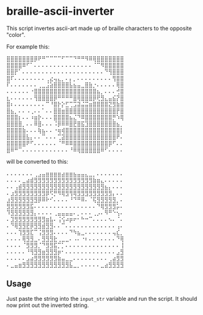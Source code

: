 # braille-ascii-inverter

This script invertes ascii-art made up of braille characters to the opposite "color".

For example this:

<p>⣿⣿⣿⣿⣿⣿⣿⡿⠟⠛⠉⠉⠉⠉⠋⠉⠉⠙⠛⠛⠻⠿⢿⣿⣿⣿⣿⣿⣿⣿ <br> 
⣿⣿⣿⣿⠿⠋⠁⠄⠄⠄⠄⠄⠄⠄⠄⠄⠄⠄⠄⠄⠄⠄⠈⠉⠻⣿⣿⣿⣿⣿ <br> 
⣿⣿⡟⠁⠄⠄⠄⠄⠄⠄⠄⠄⠄⠄⠄⠄⠄⠄⠄⠄⠄⠄⠄⠄⠄⠙⢻⣿⣿⣿ <br> 
⣿⠏⠄⠄⠄⠄⠄⠄⠄⠄⢀⣔⢤⣄⡀⠄⡄⡀⠄⠄⠄⠄⠄⠄⠄⠄⠄⢻⣿⣿ <br> 
⠏⠄⠄⠄⠄⠄⠄⠄⢀⣀⣨⣵⣿⣿⣿⣿⣧⣦⣤⣀⣿⣷⡐⠄⠄⠄⠄⠄⢿⣿ <br> 
⠄⠄⠄⠄⠄⠄⠐⣿⣿⣿⣿⣿⣿⣿⣿⣿⣿⣿⣿⣿⣿⣿⣿⣦⡀⠄⠄⠄⢚⣿ <br> 
⣆⠄⠄⠄⠄⠄⠄⢻⣿⣿⣿⣿⡿⠛⠛⠛⠛⣿⢿⣿⣿⣿⡿⢟⣻⣄⣤⣮⡝⣿ <br> 
⣿⠆⠄⠄⠄⠄⠄⠄⠄⠄⠉⠘⣿⡗⡕⣋⢉⣩⣽⣬⣭⣶⣿⣿⣿⣿⣝⣻⣷⣿ <br> 
⣿⣦⡀⠄⠄⠠⢀⠄⠄⠁⠄⠄⣿⣿⣶⣿⣿⣿⣿⣿⣿⣿⣿⣿⣿⣿⣿⣿⡟⣿ <br> 
⣿⣿⣿⡆⠄⠄⠰⣶⡗⠄⠄⠄⣿⣿⣿⣿⣦⣌⠙⠿⣿⣿⣿⣿⣿⣿⣿⡛⠱⢿ <br> 
⣿⣿⣿⣿⡀⠄⠄⠿⣿⠄⠄⠄⠨⡿⠿⠿⣿⣟⣿⣯⣹⣿⣿⣿⣿⣿⣿⣿⣦⡀ <br> 
⣿⣿⣿⣿⣷⠄⠄⠄⢷⣦⠄⠄⠐⢶⢾⣿⣿⣿⣿⣿⣿⣿⣿⣿⣿⣿⣿⣿⣿⡇ <br> 
⣿⣿⣿⣿⣿⣧⡄⠄⠄⠉⠄⠄⠄⢉⣽⣿⣿⣿⣿⣿⣿⣿⣿⣿⣿⣿⣿⣿⠟⠄ <br> 
⣿⣿⣿⣿⣿⠟⠋⠄⠄⠄⠄⠄⠄⠈⠛⠿⠿⣿⣿⣿⣿⣿⣿⣿⣿⣿⡿⠋⠄⠄ <br> 
⣿⠿⠛⠉⠄⠄⠄⠄⠄⠄⠄⠄⠄⠄⠄⠄⠘⠿⢿⣿⣿⣿⣿⣿⠿⠋⠄⠄⠄⠄</p> 

will be converted to this:

<p>⠄⠄⠄⠄⠄⠄⠄⢀⣠⣤⣶⣶⣶⣶⣴⣶⣶⣦⣤⣤⣄⣀⡀⠄⠄⠄⠄⠄⠄⠄ <br> 
⠄⠄⠄⠄⣀⣴⣾⣻⣻⣻⣻⣻⣻⣻⣻⣻⣻⣻⣻⣻⣻⣻⣷⣶⣄⠄⠄⠄⠄⠄ <br> 
⠄⠄⢠⣾⣻⣻⣻⣻⣻⣻⣻⣻⣻⣻⣻⣻⣻⣻⣻⣻⣻⣻⣻⣻⣻⣦⡄⠄⠄⠄ <br> 
⠄⣰⣻⣻⣻⣻⣻⣻⣻⣻⡿⠫⡛⠻⢿⣻⢻⢿⣻⣻⣻⣻⣻⣻⣻⣻⣻⡄⠄⠄ <br>  
⣰⣻⣻⣻⣻⣻⣻⣻⡿⠿⠗⠊⠄⠄⠄⠄⠘⠙⠛⠿⠄⠈⢯⣻⣻⣻⣻⣻⡀⠄ <br> 
⣻⣻⣻⣻⣻⣻⣯⠄⠄⠄⠄⠄⠄⠄⠄⠄⠄⠄⠄⠄⠄⠄⠄⠙⢿⣻⣻⣻⡥⠄ <br> 
⠹⣻⣻⣻⣻⣻⣻⡄⠄⠄⠄⠄⢀⣤⣤⣤⣤⠄⡀⠄⠄⠄⢀⡠⠄⠻⠛⠑⢢⠄ <br> 
⠄⣹⣻⣻⣻⣻⣻⣻⣻⣻⣶⣧⠄⢨⢪⠴⡶⠖⠂⠓⠒⠉⠄⠄⠄⠄⠢⠄⠈⠄ <br> 
⠄⠙⢿⣻⣻⣟⡿⣻⣻⣾⣻⣻⠄⠄⠉⠄⠄⠄⠄⠄⠄⠄⠄⠄⠄⠄⠄⠄⢠⠄ <br> 
⠄⠄⠄⢹⣻⣻⣏⠉⢨⣻⣻⣻⠄⠄⠄⠄⠙⠳⣦⣀⠄⠄⠄⠄⠄⠄⠄⢤⣎⡀ <br> 
⠄⠄⠄⠄⢿⣻⣻⣀⠄⣻⣻⣻⣗⢀⣀⣀⠄⠠⠄⠐⠆⠄⠄⠄⠄⠄⠄⠄⠙⢿ <br> 
⠄⠄⠄⠄⠈⣻⣻⣻⡈⠙⣻⣻⣯⡉⡁⠄⠄⠄⠄⠄⠄⠄⠄⠄⠄⠄⠄⠄⠄⢸ <br> 
⠄⠄⠄⠄⠄⠘⢻⣻⣻⣶⣻⣻⣻⡶⠂⠄⠄⠄⠄⠄⠄⠄⠄⠄⠄⠄⠄⠄⣠⣻ <br> 
⠄⠄⠄⠄⠄⣠⣴⣻⣻⣻⣻⣻⣻⣷⣤⣀⣀⠄⠄⠄⠄⠄⠄⠄⠄⠄⢀⣴⣻⣻ <br> 
⠄⣀⣤⣶⣻⣻⣻⣻⣻⣻⣻⣻⣻⣻⣻⣻⣧⣀⡀⠄⠄⠄⠄⠄⣀⣴⣻⣻⣻⣻</p> 

## Usage

Just paste the string into the `input_str` variable and run the script. It should now print out the inverted string.
